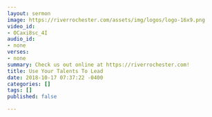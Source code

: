 ```yaml
---
layout: sermon
image: https://riverrochester.com/assets/img/logos/logo-16x9.png
video_id:
- OCaxi8sc_4I
audio_id:
- none
verses:
- none
summary: Check us out online at https://riverrochester.com!
title: Use Your Talents To Lead
date: 2018-10-17 07:37:22 -0400
categories: []
tags: []
published: false

---
```

